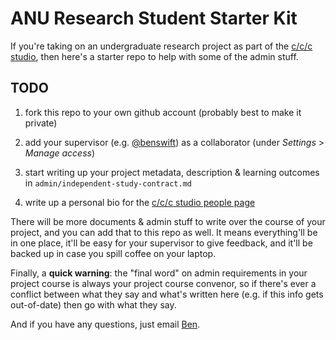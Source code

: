 # ANU Research Student Starter Kit

If you're taking on an undergraduate research project as part of the [c/c/c
studio](https://cs.anu.edu.au/code-creativity-culture/), then here's a starter
repo to help with some of the admin stuff.

## TODO

1. fork this repo to your own github account (probably best to make it private)

2. add your supervisor (e.g. [@benswift](https://github.com/benswift/)) as a
   collaborator (under _Settings_ > _Manage access_)

3. start writing up your project metadata, description & learning outcomes in
   `admin/independent-study-contract.md`

4. write up a personal bio for the [c/c/c studio people
   page](https://cs.anu.edu.au/code-creativity-culture/people/)

There will be more documents & admin stuff to write over the course of your
project, and you can add that to this repo as well. It means everything'll be in
one place, it'll be easy for your supervisor to give feedback, and it'll be
backed up in case you spill coffee on your laptop.

Finally, a **quick warning**: the "final word" on admin requirements in your
project course is always your project course convenor, so if there's ever a
conflict between what they say and what's written here (e.g. if this info gets
out-of-date) then go with what they say.

And if you have any questions, just email [Ben](mailto:ben.swift@anu.edu.au).

